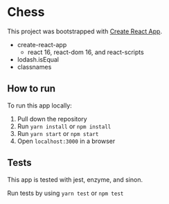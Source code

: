 # Chess

This project was bootstrapped with [Create React App](https://github.com/facebookincubator/create-react-app).

- create-react-app
  - react 16, react-dom 16, and react-scripts
- lodash.isEqual
- classnames

## How to run

To run this app locally:

1. Pull down the repository
2. Run `yarn install` or `npm install`
3. Run `yarn start` or `npm start`
4. Open `localhost:3000` in a browser

## Tests

This app is tested with jest, enzyme, and sinon.

Run tests by using `yarn test` or `npm test`





